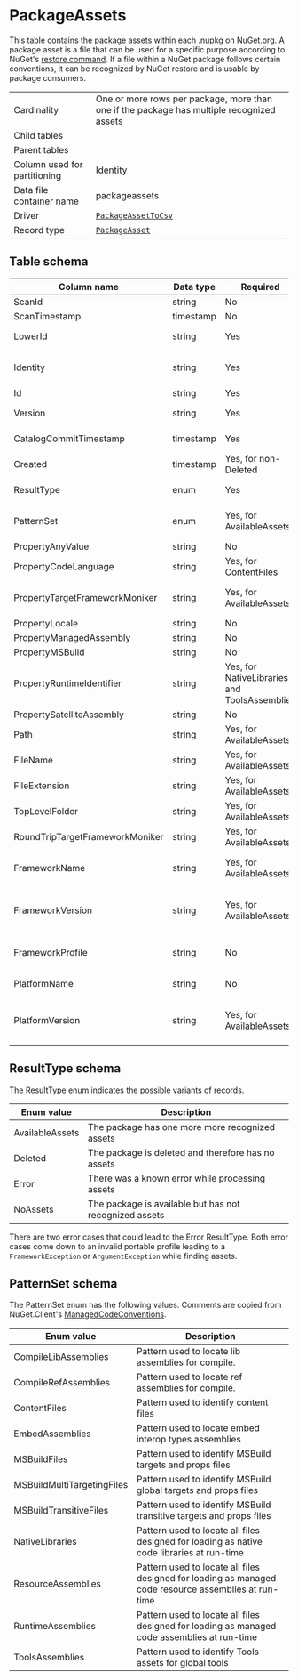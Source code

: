 # PackageAssets

This table contains the package assets within each .nupkg on NuGet.org. A package asset is a file that can be used for
a specific purpose according to NuGet's [restore command](https://docs.microsoft.com/en-us/nuget/consume-packages/package-restore).
If a file within a NuGet package follows certain conventions, it can be recognized by NuGet restore and is usable by
package consumers.

|                              |                                                                                           |
| ---------------------------- | ----------------------------------------------------------------------------------------- |
| Cardinality                  | One or more rows per package, more than one if the package has multiple recognized assets |
| Child tables                 |                                                                                           |
| Parent tables                |                                                                                           |
| Column used for partitioning | Identity                                                                                  |
| Data file container name     | packageassets                                                                             |
| Driver                       | [`PackageAssetToCsv`](../drivers/PackageAssetToCsv.md)                                    |
| Record type                  | [`PackageAsset`](../../src/Worker.Logic/Drivers/PackageAssetToCsv/PackageAsset.cs)        |

## Table schema

| Column name                     | Data type | Required                                     | Description                                                                                                                                                                                 |
| ------------------------------- | --------- | -------------------------------------------- | ------------------------------------------------------------------------------------------------------------------------------------------------------------------------------------------- |
| ScanId                          | string    | No                                           | Unused, always empty                                                                                                                                                                        |
| ScanTimestamp                   | timestamp | No                                           | Unused, always empty                                                                                                                                                                        |
| LowerId                         | string    | Yes                                          | Lowercase package ID. Good for joins                                                                                                                                                        |
| Identity                        | string    | Yes                                          | Lowercase package ID and lowercase, normalized version. Good for joins                                                                                                                      |
| Id                              | string    | Yes                                          | Original case package ID                                                                                                                                                                    |
| Version                         | string    | Yes                                          | Original case, normalized package version                                                                                                                                                   |
| CatalogCommitTimestamp          | timestamp | Yes                                          | Latest catalog commit timestamp for the package                                                                                                                                             |
| Created                         | timestamp | Yes, for non-Deleted                         | When the package version was created                                                                                                                                                        |
| ResultType                      | enum      | Yes                                          | Type of record (e.g. AvailableAssets, Deleted)                                                                                                                                              |
| PatternSet                      | enum      | Yes, for AvailableAssets                     | Which [ManagedCodeConventions](https://github.com/NuGet/NuGet.Client/blob/dev/src/NuGet.Core/NuGet.Packaging/ContentModel/ManagedCodeConventions.cs) pattern sets this asset was matched by |
| PropertyAnyValue                | string    | No                                           | Always empty                                                                                                                                                                                |
| PropertyCodeLanguage            | string    | Yes, for ContentFiles                        | The code language found in the file path                                                                                                                                                    |
| PropertyTargetFrameworkMoniker  | string    | Yes, for AvailableAssets                     | The TFM (target framework moniker) found in the file path or a default                                                                                                                      |
| PropertyLocale                  | string    | No                                           | Always empty                                                                                                                                                                                |
| PropertyManagedAssembly         | string    | No                                           | Always empty                                                                                                                                                                                |
| PropertyMSBuild                 | string    | No                                           | Always empty                                                                                                                                                                                |
| PropertyRuntimeIdentifier       | string    | Yes, for NativeLibraries and ToolsAssemblies | The RID (runtime identifier) found in the file path                                                                                                                                         |
| PropertySatelliteAssembly       | string    | No                                           | Always empty                                                                                                                                                                                |
| Path                            | string    | Yes, for AvailableAssets                     | Always empty                                                                                                                                                                                |
| FileName                        | string    | Yes, for AvailableAssets                     | The file name from the Path                                                                                                                                                                 |
| FileExtension                   | string    | Yes, for AvailableAssets                     | The file extension from the Path                                                                                                                                                            |
| TopLevelFolder                  | string    | Yes, for AvailableAssets                     | The first folder (i.e. directory) name from the Path                                                                                                                                        |
| RoundTripTargetFrameworkMoniker | string    | Yes, for AvailableAssets                     | PropertyTargetFrameworkMoniker parsed and normalized                                                                                                                                        |
| FrameworkName                   | string    | Yes, for AvailableAssets                     | The framework name component of PropertyTargetFrameworkMoniker                                                                                                                              |
| FrameworkVersion                | string    | Yes, for AvailableAssets                     | The framework version component of PropertyTargetFrameworkMoniker, defaults to `0.0.0.0`                                                                                                    |
| FrameworkProfile                | string    | No                                           | The framework profile component of PropertyTargetFrameworkMoniker                                                                                                                           |
| PlatformName                    | string    | No                                           | The platform name component of PropertyTargetFrameworkMoniker                                                                                                                               |
| PlatformVersion                 | string    | Yes, for AvailableAssets                     | The platform version component of PropertyTargetFrameworkMoniker, defaults to `0.0.0.0`                                                                                                     |

## ResultType schema

The ResultType enum indicates the possible variants of records.

| Enum value      | Description                                            |
| --------------- | ------------------------------------------------------ |
| AvailableAssets | The package has one more more recognized assets        |
| Deleted         | The package is deleted and therefore has no assets     |
| Error           | There was a known error while processing assets        |
| NoAssets        | The package is available but has not recognized assets |

There are two error cases that could lead to the Error ResultType. Both error cases come down to an invalid portable profile leading to a `FrameworkException` or `ArgumentException` while finding assets.

## PatternSet schema

The PatternSet enum has the following values. Comments are copied from NuGet.Client's [ManagedCodeConventions](https://github.com/NuGet/NuGet.Client/blob/9f2da3906bf40ebcb9a6692a579b1a554ce31736/src/NuGet.Core/NuGet.Packaging/ContentModel/ManagedCodeConventions.cs).

| Enum value                 | Description                                                                                           |
| -------------------------- | ----------------------------------------------------------------------------------------------------- |
| CompileLibAssemblies       | Pattern used to locate lib assemblies for compile.                                                    |
| CompileRefAssemblies       | Pattern used to locate ref assemblies for compile.                                                    |
| ContentFiles               | Pattern used to identify content files                                                                |
| EmbedAssemblies            | Pattern used to locate embed interop types assemblies                                                 |
| MSBuildFiles               | Pattern used to identify MSBuild targets and props files                                              |
| MSBuildMultiTargetingFiles | Pattern used to identify MSBuild global targets and props files                                       |
| MSBuildTransitiveFiles     | Pattern used to identify MSBuild transitive targets and props files                                   |
| NativeLibraries            | Pattern used to locate all files designed for loading as native code libraries at run-time            |
| ResourceAssemblies         | Pattern used to locate all files designed for loading as managed code resource assemblies at run-time |
| RuntimeAssemblies          | Pattern used to locate all files designed for loading as managed code assemblies at run-time          |
| ToolsAssemblies            | Pattern used to identify Tools assets for global tools                                                |
